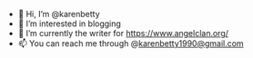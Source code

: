 - 👋 Hi, I’m @karenbetty
- 👀 I’m interested in blogging
- 🌱 I’m currently the writer for https://www.angelclan.org/
- 📫 You can reach me through @karenbetty1990@gmail.com

<!---
karenbetty/karenbetty is a ✨ special ✨ repository because its `README.md` (this file) appears on your GitHub profile.
You can click the Preview link to take a look at your changes.
--->
